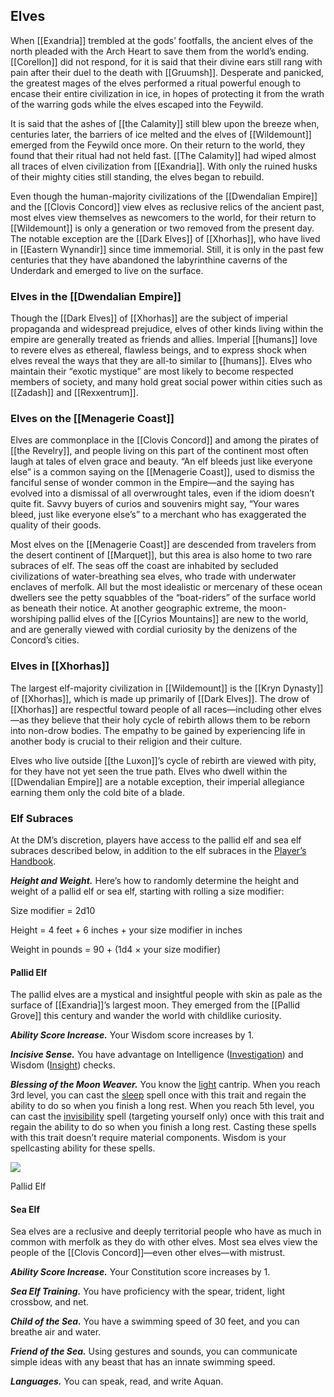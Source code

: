 ## Elves

When [[Exandria]] trembled at the gods’ footfalls, the ancient elves of the north pleaded with the Arch Heart to save them from the world’s ending. [[Corellon]] did not respond, for it is said that their divine ears still rang with pain after their duel to the death with [[Gruumsh]]. Desperate and panicked, the greatest mages of the elves performed a ritual powerful enough to encase their entire civilization in ice, in hopes of protecting it from the wrath of the warring gods while the elves escaped into the Feywild.

It is said that the ashes of [[the Calamity]] still blew upon the breeze when, centuries later, the barriers of ice melted and the elves of [[Wildemount]] emerged from the Feywild once more. On their return to the world, they found that their ritual had not held fast. [[The Calamity]] had wiped almost all traces of elven civilization from [[Exandria]]. With only the ruined husks of their mighty cities still standing, the elves began to rebuild.

Even though the human-majority civilizations of the [[Dwendalian Empire]] and the [[Clovis Concord]] view elves as reclusive relics of the ancient past, most elves view themselves as newcomers to the world, for their return to [[Wildemount]] is only a generation or two removed from the present day. The notable exception are the [[Dark Elves]] of [[Xhorhas]], who have lived in [[Eastern Wynandir]] since time immemorial. Still, it is only in the past few centuries that they have abandoned the labyrinthine caverns of the Underdark and emerged to live on the surface.

### Elves in the [[Dwendalian Empire]]

Though the [[Dark Elves]] of [[Xhorhas]] are the subject of imperial propaganda and widespread prejudice, elves of other kinds living within the empire are generally treated as friends and allies. Imperial [[humans]] love to revere elves as ethereal, flawless beings, and to express shock when elves reveal the ways that they are all-to similar to [[humans]]. Elves who maintain their “exotic mystique” are most likely to become respected members of society, and many hold great social power within cities such as [[Zadash]] and [[Rexxentrum]].

### Elves on the [[Menagerie Coast]]

Elves are commonplace in the [[Clovis Concord]] and among the pirates of [[the Revelry]], and people living on this part of the continent most often laugh at tales of elven grace and beauty. “An elf bleeds just like everyone else” is a common saying on the [[Menagerie Coast]], used to dismiss the fanciful sense of wonder common in the Empire—and the saying has evolved into a dismissal of all overwrought tales, even if the idiom doesn’t quite fit. Savvy buyers of curios and souvenirs might say, “Your wares bleed, just like everyone else’s” to a merchant who has exaggerated the quality of their goods.

Most elves on the [[Menagerie Coast]] are descended from travelers from the desert continent of [[Marquet]], but this area is also home to two rare subraces of elf. The seas off the coast are inhabited by secluded civilizations of water-breathing sea elves, who trade with underwater enclaves of merfolk. All but the most idealistic or mercenary of these ocean dwellers see the petty squabbles of the “boat-riders” of the surface world as beneath their notice. At another geographic extreme, the moon-worshiping pallid elves of the [[Cyrios Mountains]] are new to the world, and are generally viewed with cordial curiosity by the denizens of the Concord’s cities.

### Elves in [[Xhorhas]]

The largest elf-majority civilization in [[Wildemount]] is the [[Kryn Dynasty]] of [[Xhorhas]], which is made up primarily of [[Dark Elves]]. The drow of [[Xhorhas]] are respectful toward people of all races—including other elves—as they believe that their holy cycle of rebirth allows them to be reborn into non-drow bodies. The empathy to be gained by experiencing life in another body is crucial to their religion and their culture.

Elves who live outside [[the Luxon]]’s cycle of rebirth are viewed with pity, for they have not yet seen the true path. Elves who dwell within the [[Dwendalian Empire]] are a notable exception, their imperial allegiance earning them only the cold bite of a blade.

### Elf Subraces

At the DM’s discretion, players have access to the pallid elf and sea elf subraces described below, in addition to the elf subraces in the [Player’s Handbook](https://www.dndbeyond.com/sources/phb "Player’s Handbook").

_**Height and Weight.**_ Here’s how to randomly determine the height and weight of a pallid elf or sea elf, starting with rolling a size modifier:

Size modifier = 2d10

Height = 4 feet + 6 inches + your size modifier in inches

Weight in pounds = 90 + (1d4 × your size modifier)

#### Pallid Elf

The pallid elves are a mystical and insightful people with skin as pale as the surface of [[Exandria]]’s largest moon. They emerged from the [[Pallid Grove]] this century and wander the world with childlike curiosity.

_**Ability Score Increase.**_ Your Wisdom score increases by 1.

_**Incisive Sense.**_ You have advantage on Intelligence ([Investigation](https://www.dndbeyond.com/compendium/rules/basic-rules/using-ability-scores#Investigation)) and Wisdom ([Insight](https://www.dndbeyond.com/compendium/rules/basic-rules/using-ability-scores#Insight)) checks.

_**Blessing of the Moon Weaver.**_ You know the [light](https://www.dndbeyond.com/spells/light) cantrip. When you reach 3rd level, you can cast the [sleep](https://www.dndbeyond.com/spells/sleep) spell once with this trait and regain the ability to do so when you finish a long rest. When you reach 5th level, you can cast the [invisibility](https://www.dndbeyond.com/spells/invisibility) spell (targeting yourself only) once with this trait and regain the ability to do so when you finish a long rest. Casting these spells with this trait doesn’t require material components. Wisdom is your spellcasting ability for these spells.

[![](https://media.dndbeyond.com/compendium-images/egtw/yDOyqyOocErRgYJK/04-02.png)](https://media.dndbeyond.com/compendium-images/egtw/yDOyqyOocErRgYJK/04-02.png)

Pallid Elf

#### Sea Elf

Sea elves are a reclusive and deeply territorial people who have as much in common with merfolk as they do with other elves. Most sea elves view the people of the [[Clovis Concord]]—even other elves—with mistrust.

_**Ability Score Increase.**_ Your Constitution score increases by 1.

_**Sea Elf Training.**_ You have proficiency with the spear, trident, light crossbow, and net.

_**Child of the Sea.**_ You have a swimming speed of 30 feet, and you can breathe air and water.

_**Friend of the Sea.**_ Using gestures and sounds, you can communicate simple ideas with any beast that has an innate swimming speed.

_**Languages.**_ You can speak, read, and write Aquan.